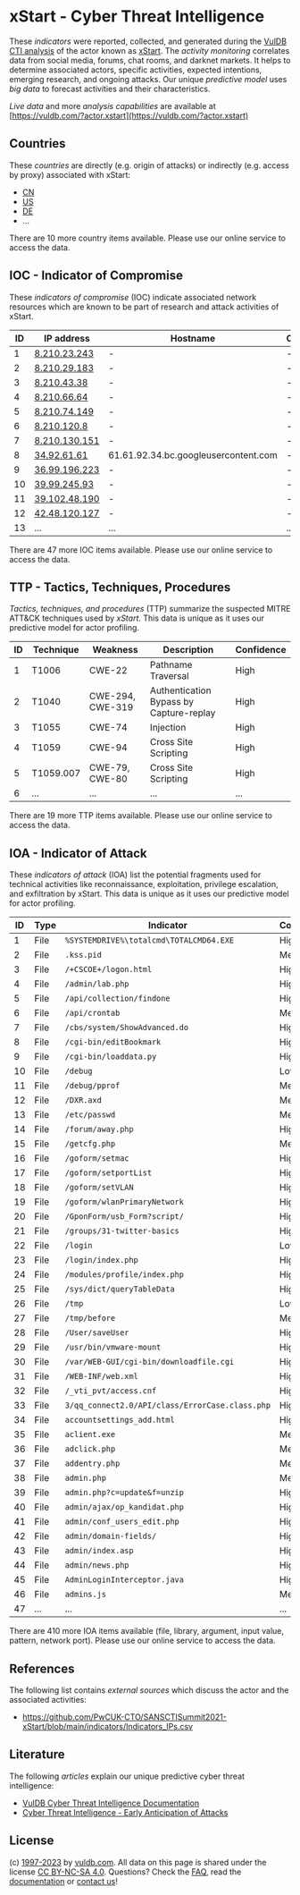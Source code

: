 # xStart - Cyber Threat Intelligence

These _indicators_ were reported, collected, and generated during the [VulDB CTI analysis](https://vuldb.com/?kb.cti) of the actor known as [xStart](https://vuldb.com/?actor.xstart). The _activity monitoring_ correlates data from social media, forums, chat rooms, and darknet markets. It helps to determine associated actors, specific activities, expected intentions, emerging research, and ongoing attacks. Our unique _predictive model_ uses _big data_ to forecast activities and their characteristics.

_Live data_ and more _analysis capabilities_ are available at [https://vuldb.com/?actor.xstart](https://vuldb.com/?actor.xstart)

## Countries

These _countries_ are directly (e.g. origin of attacks) or indirectly (e.g. access by proxy) associated with xStart:

* [CN](https://vuldb.com/?country.cn)
* [US](https://vuldb.com/?country.us)
* [DE](https://vuldb.com/?country.de)
* ...

There are 10 more country items available. Please use our online service to access the data.

## IOC - Indicator of Compromise

These _indicators of compromise_ (IOC) indicate associated network resources which are known to be part of research and attack activities of xStart.

ID | IP address | Hostname | Campaign | Confidence
-- | ---------- | -------- | -------- | ----------
1 | [8.210.23.243](https://vuldb.com/?ip.8.210.23.243) | - | - | High
2 | [8.210.29.183](https://vuldb.com/?ip.8.210.29.183) | - | - | High
3 | [8.210.43.38](https://vuldb.com/?ip.8.210.43.38) | - | - | High
4 | [8.210.66.64](https://vuldb.com/?ip.8.210.66.64) | - | - | High
5 | [8.210.74.149](https://vuldb.com/?ip.8.210.74.149) | - | - | High
6 | [8.210.120.8](https://vuldb.com/?ip.8.210.120.8) | - | - | High
7 | [8.210.130.151](https://vuldb.com/?ip.8.210.130.151) | - | - | High
8 | [34.92.61.61](https://vuldb.com/?ip.34.92.61.61) | 61.61.92.34.bc.googleusercontent.com | - | Medium
9 | [36.99.196.223](https://vuldb.com/?ip.36.99.196.223) | - | - | High
10 | [39.99.245.93](https://vuldb.com/?ip.39.99.245.93) | - | - | High
11 | [39.102.48.190](https://vuldb.com/?ip.39.102.48.190) | - | - | High
12 | [42.48.120.127](https://vuldb.com/?ip.42.48.120.127) | - | - | High
13 | ... | ... | ... | ...

There are 47 more IOC items available. Please use our online service to access the data.

## TTP - Tactics, Techniques, Procedures

_Tactics, techniques, and procedures_ (TTP) summarize the suspected MITRE ATT&CK techniques used by _xStart_. This data is unique as it uses our predictive model for actor profiling.

ID | Technique | Weakness | Description | Confidence
-- | --------- | -------- | ----------- | ----------
1 | T1006 | CWE-22 | Pathname Traversal | High
2 | T1040 | CWE-294, CWE-319 | Authentication Bypass by Capture-replay | High
3 | T1055 | CWE-74 | Injection | High
4 | T1059 | CWE-94 | Cross Site Scripting | High
5 | T1059.007 | CWE-79, CWE-80 | Cross Site Scripting | High
6 | ... | ... | ... | ...

There are 19 more TTP items available. Please use our online service to access the data.

## IOA - Indicator of Attack

These _indicators of attack_ (IOA) list the potential fragments used for technical activities like reconnaissance, exploitation, privilege escalation, and exfiltration by xStart. This data is unique as it uses our predictive model for actor profiling.

ID | Type | Indicator | Confidence
-- | ---- | --------- | ----------
1 | File | `%SYSTEMDRIVE%\totalcmd\TOTALCMD64.EXE` | High
2 | File | `.kss.pid` | Medium
3 | File | `/+CSCOE+/logon.html` | High
4 | File | `/admin/lab.php` | High
5 | File | `/api/collection/findone` | High
6 | File | `/api/crontab` | Medium
7 | File | `/cbs/system/ShowAdvanced.do` | High
8 | File | `/cgi-bin/editBookmark` | High
9 | File | `/cgi-bin/loaddata.py` | High
10 | File | `/debug` | Low
11 | File | `/debug/pprof` | Medium
12 | File | `/DXR.axd` | Medium
13 | File | `/etc/passwd` | Medium
14 | File | `/forum/away.php` | High
15 | File | `/getcfg.php` | Medium
16 | File | `/goform/setmac` | High
17 | File | `/goform/setportList` | High
18 | File | `/goform/setVLAN` | High
19 | File | `/goform/wlanPrimaryNetwork` | High
20 | File | `/GponForm/usb_Form?script/` | High
21 | File | `/groups/31-twitter-basics` | High
22 | File | `/login` | Low
23 | File | `/login/index.php` | High
24 | File | `/modules/profile/index.php` | High
25 | File | `/sys/dict/queryTableData` | High
26 | File | `/tmp` | Low
27 | File | `/tmp/before` | Medium
28 | File | `/User/saveUser` | High
29 | File | `/usr/bin/vmware-mount` | High
30 | File | `/var/WEB-GUI/cgi-bin/downloadfile.cgi` | High
31 | File | `/WEB-INF/web.xml` | High
32 | File | `/_vti_pvt/access.cnf` | High
33 | File | `3/qq_connect2.0/API/class/ErrorCase.class.php` | High
34 | File | `accountsettings_add.html` | High
35 | File | `aclient.exe` | Medium
36 | File | `adclick.php` | Medium
37 | File | `addentry.php` | Medium
38 | File | `admin.php` | Medium
39 | File | `admin.php?c=update&f=unzip` | High
40 | File | `admin/ajax/op_kandidat.php` | High
41 | File | `admin/conf_users_edit.php` | High
42 | File | `admin/domain-fields/` | High
43 | File | `admin/index.asp` | High
44 | File | `admin/news.php` | High
45 | File | `AdminLoginInterceptor.java` | High
46 | File | `admins.js` | Medium
47 | ... | ... | ...

There are 410 more IOA items available (file, library, argument, input value, pattern, network port). Please use our online service to access the data.

## References

The following list contains _external sources_ which discuss the actor and the associated activities:

* https://github.com/PwCUK-CTO/SANSCTISummit2021-xStart/blob/main/indicators/Indicators_IPs.csv

## Literature

The following _articles_ explain our unique predictive cyber threat intelligence:

* [VulDB Cyber Threat Intelligence Documentation](https://vuldb.com/?kb.cti)
* [Cyber Threat Intelligence - Early Anticipation of Attacks](https://www.scip.ch/en/?labs.20201022)

## License

(c) [1997-2023](https://vuldb.com/?kb.changelog) by [vuldb.com](https://vuldb.com/?kb.about). All data on this page is shared under the license [CC BY-NC-SA 4.0](https://creativecommons.org/licenses/by-nc-sa/4.0/). Questions? Check the [FAQ](https://vuldb.com/?kb.faq), read the [documentation](https://vuldb.com/?kb) or [contact us](https://vuldb.com/?contact)!

